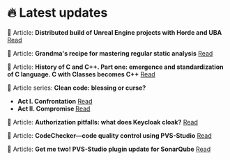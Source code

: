 <h1>
 🔥 Latest updates 
</h1>

📃 Article: **Distributed build of Unreal Engine projects with Horde and UBA** [Read](https://pvs-studio.com/en/blog/posts/1220/)

📃 Article: **Grandma's recipe for mastering regular static analysis** [Read](https://pvs-studio.com/en/blog/posts/1218/)

📃 Article: **History of C and C++. Part one: emergence and standardization of C language. C with Classes becomes C++** [Read](https://pvs-studio.com/en/blog/posts/cpp/1189/)
<div>
 📃 Article series: <b>Clean code: blessing or curse?</b><br>
 <ul>
  <li><b>Act I. Confrontation</b> <a href="https://pvs-studio.com/en/blog/posts/1157/">Read</a>
  <li><b>Act II. Compromise </b> <a href="https://pvs-studio.com/en/blog/posts/1162/">Read</a>
 </ul>
</div>

📃 Article: **Authorization pitfalls: what does Keycloak cloak?** [Read](https://pvs-studio.com/en/blog/posts/java/1142/)

📃 Article: **CodeChecker—code quality control using PVS-Studio** [Read](https://pvs-studio.com/en/blog/posts/1197/)

📃 Article: **Get me two! PVS-Studio plugin update for SonarQube** [Read](https://pvs-studio.com/en/blog/posts/1152/)


<!--[![GitHub Streak](https://github-readme-streak-stats.herokuapp.com?user=feeelin&theme=dark&hide_border=true&card_width=490)](https://git.io/streak-stats)



**feeelin/feeelin** is a ✨ _special_ ✨ repository because its `README.md` (this file) appears on your GitHub profile.

Here are some ideas to get you started:

- 🔭 I’m currently working on ...
- 🌱 I’m currently lea![react](https://github.com/feeelin/feeelin/assets/115320882/2cc17374-e3e1-4ae5-ba9d-1d43b61b6f17)
rning ...
- 👯 I’m looking to collaborate on ...
- 🤔 I’m looking for help with ...
- 💬 Ask me about ...
- 📫 How to reach me: ...
- 😄 Pronouns: ...
- ⚡ Fun fact: ...
-->
